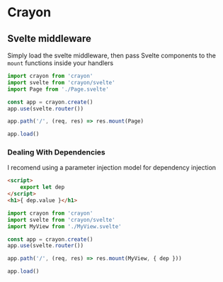 # Crayon
## Svelte middleware

Simply load the svelte middleware, then pass Svelte components to the `mount` functions inside your handlers

```javascript
import crayon from 'crayon'
import svelte from 'crayon/svelte'
import Page from './Page.svelte'

const app = crayon.create()
app.use(svelte.router())

app.path('/', (req, res) => res.mount(Page)

app.load()
```

### Dealing With Dependencies

I recomend using a parameter injection model for dependency injection

```html
<script>
	export let dep
</script>
<h1>{ dep.value }</h1>
```

```javascript
import crayon from 'crayon'
import svelte from 'crayon/svelte'
import MyView from './MyView.svelte'

const app = crayon.create()
app.use(svelte.router())

app.path('/', (req, res) => res.mount(MyView, { dep }))

app.load()
```
